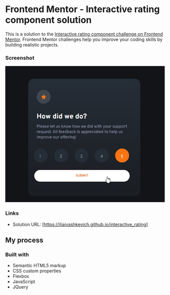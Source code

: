 # Frontend Mentor - Interactive rating component solution

This is a solution to the [Interactive rating component challenge on Frontend Mentor](https://www.frontendmentor.io/challenges/interactive-rating-component-koxpeBUmI). Frontend Mentor challenges help you improve your coding skills by building realistic projects. 

### Screenshot

![](./screenshot.jpg)


### Links

- Solution URL: [https://iliaivashkevich.github.io/interactive_rating]

## My process

### Built with

- Semantic HTML5 markup
- CSS custom properties
- Flexbox
- JavaScript
- JQuery
